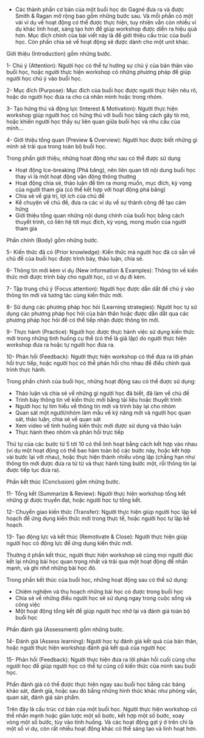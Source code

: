 - Các thành phần cơ bản của một buổi học do Gagné đưa ra và được Smith & Ragan mở rộng bao gồm những bước sau. Và mỗi phần có một vài ví dụ về hoạt động có thể được thực hiện, tuy nhiên vẫn còn nhiều ví dụ khác linh hoạt, sáng tạo hơn để giúp workshop được diễn ra hiệu quả hơn. Mục đích chính của bài viết này là để giới thiệu cấu trúc của buổi học. Còn phần chia sẻ về hoạt động sẽ được dành cho một unit khác.

Giới thiệu (Introduction) gồm những bước.

1- Chú ý (Attention): Người học có thể tự hướng sự chú ý của bản thân vào buổi học, hoặc người thực hiện workshop có những phương pháp để giúp người học chú ý vào buổi học.

2- Mục đích (Purpose): Mục đích của buổi học được người thực hiện nêu rõ, hoặc do người học đưa ra cho cá nhân mình hoặc trong nhóm.

3- Tạo hứng thú và động lực (Interest & Motivation): Người thực hiện workshop giúp người học có hứng thú với buổi học bằng cách gây tò mò, hoặc khiến người học thấy sự liên quan giữa buổi học và nhu cầu của mình…

4- Giới thiệu tổng quan (Preview & Overview): Người học được biết những gì mình sẽ trải qua trong toàn bộ buổi học.

Trong phần giới thiệu, những hoạt động như sau có thể được sử dụng
- Hoạt động Ice-breaking (Phá băng), nên liên quan tới nội dung buổi học thay vì là một hoạt động vận động thông thường
- Hoạt động chia sẻ, thảo luận để tìm ra mong muốn, mục đích, kỳ vọng của người tham gia (có thể kết hợp với hoạt động phá băng)
- Chia sẻ về giá trị, lợi ích của chủ đề
- Kể chuyện về chủ đề, đưa ra các ví dụ về sự thành công để tạo cảm hứng
- Giới thiệu tổng quan những nội dung chính của buổi học bằng cách thuyết trình, có liên hệ tới mục đích, kỳ vọng, mong muốn của người tham gia


Phần chính (Body) gồm những bước.

5- Kiến thức đã có (Prior knowledge): Kiến thức mà người học đã có sẵn về chủ đề của buổi học được trình bày, thảo luận, chia sẻ.

6- Thông tin mới kèm ví dụ (New information & Examples): Thông tin về kiến thức mới được trình bày cho người học, có ví dụ đi kèm.

7- Tập trung chú ý (Focus attention): Người học được dẫn dắt để chú ý vào thông tin mới và tương tác cùng kiến thức mới.

8- Sử dụng các phương pháp học hỏi (Learning strategies): Người học tự sử dụng các phương pháp học hỏi của bản thân hoặc được dẫn dắt qua các phương pháp học hỏi để có thể tiếp nhận được thông tin mới.

9- Thực hành (Practice): Người học được thực hành việc sử dụng kiến thức mới trong những tình huống cụ thể (có thể là giả lập) do người thực hiện workshop đưa ra hoặc tự người học đưa ra.

10- Phản hồi (Feedback): Người thực hiện workshop có thể đưa ra lời phản hồi trực tiếp, hoặc người học có thể phản hồi cho nhau để điều chỉnh quá trình thực hành.

Trong phần chính của buổi học, những hoạt động sau có thể được sử dụng:
- Thảo luận và chia sẻ về những gì người học đã biết, đã làm về chủ đề
- Trình bày thông tin về kiến thức mới bằng tài liệu hoặc thuyết trình
- Người học tự tìm hiểu về thông tin mới và trình bày lại cho nhóm
- Quan sát một người/nhóm làm mẫu về kỹ năng mới và người học quan sát, thảo luận, chia sẻ về quan sát
- Xem video về tình huống kiến thức mới được sử dụng và thảo luận
- Thực hành theo nhóm và phản hồi trực tiếp

Thứ tự của các bước từ 5 tới 10 có thể linh hoạt bằng cách kết hợp vào nhau (ví dụ một hoạt động có thể bao hàm toàn bộ các bước này, hoặc kết hợp vài bước lại với nhau), hoặc thực hiện thành nhiều vòng lặp (chẳng hạn như thông tin mới được đưa ra từ từ và thực hành từng bước một, rồi thông tin lại được tiếp tục đưa ra).


Phần kết thúc (Conclusion) gồm những bước.

11- Tổng kết (Summarize & Review): Người thực hiện workshop tổng kết những gì được truyền đạt, hoặc người học tự tổng kết.

12- Chuyển giao kiến thức (Transfer): Người thực hiện giúp người học lập kế hoạch để ứng dụng kiến thức mới trong thực tế, hoặc người học tự lập kế hoạch.

13- Tạo động lực và kết thúc (Remotivate & Close): Người thực hiện giúp người học có động lực để ứng dụng kiến thức mới.

Thường ở phần kết thúc, người thực hiện workshop sẽ cùng mọi người đúc kết lại những bài học quan trọng nhất và trải qua một hoạt động để nhấn mạnh, và ghi nhớ những bài học đó.

Trong phần kết thúc của buổi học, những hoạt động sau có thể sử dụng:
- Chiêm nghiệm và thu hoạch những bài học có được trong buổi học
- Chia sẻ về những điều người học sẽ sử dụng ngay trong cuộc sống và công việc
- Một hoạt động tổng kết để giúp người học nhớ lại và đánh giá toàn bộ buổi học

Phần đánh giá (Assessment) gồm những bước.

14- Đánh giá (Assess learning): Người học tự đánh giá kết quả của bản thân, hoặc người thực hiện workshop đánh giá kết quả của người học

15- Phản hồi (Feedback): Người thực hiện đưa ra lời phản hồi cuối cùng cho người học để giúp người học có thể tự củng cố kiến thức của mình sau buổi học.

Phần đánh giá có thể được thực hiện ngay sau buổi học bằng các bảng khảo sát, đánh giá, hoặc sau đó bằng những hình thức khác như phỏng vấn, quan sát, đánh giá sản phẩm.

Trên đây là cấu trúc cơ bản của một buổi học. Người thực hiện workshop có thể nhấn mạnh hoặc giản lược một số bước, kết hợp một số bước, xoay vòng một số bước, tùy vào tình huống. Và các hoạt động gợi ý ở trên chỉ là một số ví dụ, còn rất nhiều hoạt động khác có thể sáng tạo và linh hoạt hơn.

